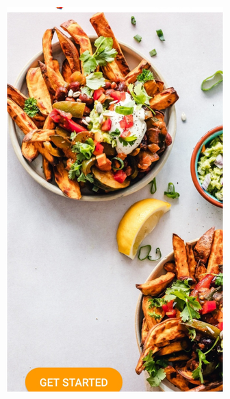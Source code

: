 
<img src="https://raw.githubusercontent.com/aniket691/RecipeApp/master/app/src/main/assets/Image1.jpg">
